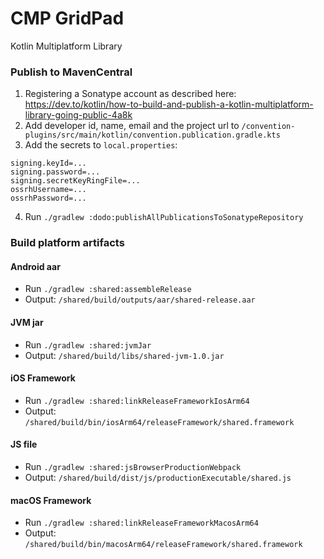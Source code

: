 # CMP GridPad

Kotlin Multiplatform Library

### Publish to MavenCentral

1) Registering a Sonatype account as described here: 
   https://dev.to/kotlin/how-to-build-and-publish-a-kotlin-multiplatform-library-going-public-4a8k
2) Add developer id, name, email and the project url to
   `/convention-plugins/src/main/kotlin/convention.publication.gradle.kts`
3) Add the secrets to `local.properties`:

```
signing.keyId=...
signing.password=...
signing.secretKeyRingFile=...
ossrhUsername=...
ossrhPassword=...
```

4) Run `./gradlew :dodo:publishAllPublicationsToSonatypeRepository`

### Build platform artifacts

#### Android aar

- Run `./gradlew :shared:assembleRelease`
- Output: `/shared/build/outputs/aar/shared-release.aar`

#### JVM jar

- Run `./gradlew :shared:jvmJar`
- Output: `/shared/build/libs/shared-jvm-1.0.jar`

#### iOS Framework

- Run `./gradlew :shared:linkReleaseFrameworkIosArm64`
- Output: `/shared/build/bin/iosArm64/releaseFramework/shared.framework`

#### JS file

- Run `./gradlew :shared:jsBrowserProductionWebpack`
- Output: `/shared/build/dist/js/productionExecutable/shared.js`

#### macOS Framework

- Run `./gradlew :shared:linkReleaseFrameworkMacosArm64`
- Output: `/shared/build/bin/macosArm64/releaseFramework/shared.framework`
